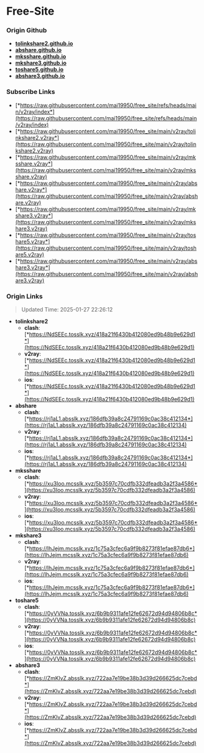 # Free-Site

### Origin Github

- [**tolinkshare2.github.io**](https://github.com/tolinkshare2/tolinkshare2.github.io)
- [**abshare.github.io**](https://github.com/abshare/abshare.github.io)
- [**mksshare.github.io**](https://github.com/mksshare/mksshare.github.io)
- [**mkshare3.github.io**](https://github.com/mkshare3/mkshare3.github.io)
- [**toshare5.github.io**](https://github.com/toshare5/toshare5.github.io)
- [**abshare3.github.io**](https://github.com/abshare3/abshare3.github.io)

### Subscribe Links

- [*https://raw.githubusercontent.com/mai19950/free_site/refs/heads/main/v2ray/index*](https://raw.githubusercontent.com/mai19950/free_site/refs/heads/main/v2ray/index)
- [*https://raw.githubusercontent.com/mai19950/free_site/main/v2ray/tolinkshare2.v2ray*](https://raw.githubusercontent.com/mai19950/free_site/main/v2ray/tolinkshare2.v2ray)
- [*https://raw.githubusercontent.com/mai19950/free_site/main/v2ray/mksshare.v2ray*](https://raw.githubusercontent.com/mai19950/free_site/main/v2ray/mksshare.v2ray)
- [*https://raw.githubusercontent.com/mai19950/free_site/main/v2ray/abshare.v2ray*](https://raw.githubusercontent.com/mai19950/free_site/main/v2ray/abshare.v2ray)
- [*https://raw.githubusercontent.com/mai19950/free_site/main/v2ray/mkshare3.v2ray*](https://raw.githubusercontent.com/mai19950/free_site/main/v2ray/mkshare3.v2ray)
- [*https://raw.githubusercontent.com/mai19950/free_site/main/v2ray/toshare5.v2ray*](https://raw.githubusercontent.com/mai19950/free_site/main/v2ray/toshare5.v2ray)
- [*https://raw.githubusercontent.com/mai19950/free_site/main/v2ray/abshare3.v2ray*](https://raw.githubusercontent.com/mai19950/free_site/main/v2ray/abshare3.v2ray)

### Origin Links

> Updated Time: 2025-01-27 22:26:12

- **tolinkshare2**
  - **clash**: [*https://NdSEEc.tosslk.xyz/418a21f6430b412080ed9b48b9e629d1*](https://NdSEEc.tosslk.xyz/418a21f6430b412080ed9b48b9e629d1)
  - **v2ray**: [*https://NdSEEc.tosslk.xyz/418a21f6430b412080ed9b48b9e629d1*](https://NdSEEc.tosslk.xyz/418a21f6430b412080ed9b48b9e629d1)
  - **ios**: [*https://NdSEEc.tosslk.xyz/418a21f6430b412080ed9b48b9e629d1*](https://NdSEEc.tosslk.xyz/418a21f6430b412080ed9b48b9e629d1)
- **abshare**
  - **clash**: [*https://rj1aL1.absslk.xyz/186dfb39a8c24791169c0ac38c412134*](https://rj1aL1.absslk.xyz/186dfb39a8c24791169c0ac38c412134)
  - **v2ray**: [*https://rj1aL1.absslk.xyz/186dfb39a8c24791169c0ac38c412134*](https://rj1aL1.absslk.xyz/186dfb39a8c24791169c0ac38c412134)
  - **ios**: [*https://rj1aL1.absslk.xyz/186dfb39a8c24791169c0ac38c412134*](https://rj1aL1.absslk.xyz/186dfb39a8c24791169c0ac38c412134)
- **mksshare**
  - **clash**: [*https://xu3Ioo.mcsslk.xyz/5b3597c70cdfb332dfeadb3a2f3a4586*](https://xu3Ioo.mcsslk.xyz/5b3597c70cdfb332dfeadb3a2f3a4586)
  - **v2ray**: [*https://xu3Ioo.mcsslk.xyz/5b3597c70cdfb332dfeadb3a2f3a4586*](https://xu3Ioo.mcsslk.xyz/5b3597c70cdfb332dfeadb3a2f3a4586)
  - **ios**: [*https://xu3Ioo.mcsslk.xyz/5b3597c70cdfb332dfeadb3a2f3a4586*](https://xu3Ioo.mcsslk.xyz/5b3597c70cdfb332dfeadb3a2f3a4586)
- **mkshare3**
  - **clash**: [*https://IhJejm.mcsslk.xyz/1c75a3cfec6a9f9b8273f81efae87db6*](https://IhJejm.mcsslk.xyz/1c75a3cfec6a9f9b8273f81efae87db6)
  - **v2ray**: [*https://IhJejm.mcsslk.xyz/1c75a3cfec6a9f9b8273f81efae87db6*](https://IhJejm.mcsslk.xyz/1c75a3cfec6a9f9b8273f81efae87db6)
  - **ios**: [*https://IhJejm.mcsslk.xyz/1c75a3cfec6a9f9b8273f81efae87db6*](https://IhJejm.mcsslk.xyz/1c75a3cfec6a9f9b8273f81efae87db6)
- **toshare5**
  - **clash**: [*https://0yVVNa.tosslk.xyz/6b9b9311afe12fe62672d94d94806b8c*](https://0yVVNa.tosslk.xyz/6b9b9311afe12fe62672d94d94806b8c)
  - **v2ray**: [*https://0yVVNa.tosslk.xyz/6b9b9311afe12fe62672d94d94806b8c*](https://0yVVNa.tosslk.xyz/6b9b9311afe12fe62672d94d94806b8c)
  - **ios**: [*https://0yVVNa.tosslk.xyz/6b9b9311afe12fe62672d94d94806b8c*](https://0yVVNa.tosslk.xyz/6b9b9311afe12fe62672d94d94806b8c)
- **abshare3**
  - **clash**: [*https://ZmKlvZ.absslk.xyz/722aa7e19be38b3d39d266625dc7cebd*](https://ZmKlvZ.absslk.xyz/722aa7e19be38b3d39d266625dc7cebd)
  - **v2ray**: [*https://ZmKlvZ.absslk.xyz/722aa7e19be38b3d39d266625dc7cebd*](https://ZmKlvZ.absslk.xyz/722aa7e19be38b3d39d266625dc7cebd)
  - **ios**: [*https://ZmKlvZ.absslk.xyz/722aa7e19be38b3d39d266625dc7cebd*](https://ZmKlvZ.absslk.xyz/722aa7e19be38b3d39d266625dc7cebd)
